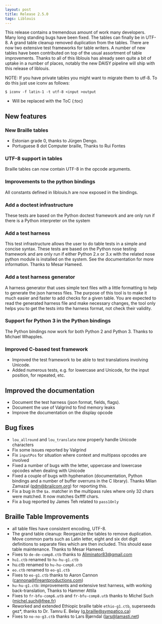 ```yaml
---
layout: post
title: Release 2.5.0
tags: Liblouis
---
```

This release contains a tremendous amount of work many developers. Many long standing bugs have been fixed. The tables can finally be in UTF-8. A grand table cleanup removed duplication from the tables. There are now two extensive test frameworks for table writers. A number of new tables have been contributed on top of the usual assortment of table improvements. Thanks to all of this liblouis has already seen quite a bit of uptake in a number of places, notably the new DAISY pipeline will ship with this release of liblouis.

NOTE: If you have private tables you might want to migrate them to utf-8. To do this just use iconv as follows:

```
$ iconv -f latin-1 -t utf-8 <input >output
```

* Will be replaced with the ToC
{:toc}

## New features

### New Braille tables
* Estonian grade 0, thanks to Jürgen Dengo.
* Portuguese 8 dot Computer braille, Thanks to Rui Fontes

### UTF-8 support in tables

Braille tables can now contain UTF-8 in the opcode arguments.

### Improvements to the python bindings

All constants defined in liblouis.h are now exposed in the bindings.

### Add a doctest infrastructure

These tests are based on the Python doctest framework and are only run if there is a Python interpreter on the system

### Add a test harness

This test infrastructure allows the user to do table tests in a simple and concise syntax. These tests are based on the Python nose testing framework and are only run if either Python 2.x or 3.x with the related nose python module is installed on the system. See the documentation for more information. Thanks to Mesar Hameed.

### Add a test harness generator

A harness generator that uses simple text files with a little formatting to help to generate the json harness files. The purpose of this tool is to make it much easier and faster to add checks for a given table. You are expected to read the generated harness file and make necessary changes, the tool only helps you to get the tests into the harness format, not check their validity.

### Support for Python 3 in the Python bindings

The Python bindings now work for both Python 2 and Python 3. Thanks to Michael Whapples.

### Improved C-based test framework
* Improved the test framework to be able to test translations involving Unicode.
* Added numerous tests, e.g. for lowercase and Unicode, for the input position, for repeated, etc.

## Improved the documentation
* Document the test harness (json format, fields, flags).
* Document the use of Valgrind to find memory leaks
* Improve the documentation on the display opcode

## Bug fixes
* `lou_allround` and `lou_translate` now properly handle Unicode characters
* Fix some issues reported by Valgrind
* Fix `inputPos` for situation where context and multipass opcodes are involved
* Fixed a number of bugs with the letter, uppercase and lowercase opcodes when dealing with Unicode
* Fixed a couple of bugs with hyphenation (documentation, Python bindings and a number of buffer overruns in the C library). Thanks Milan Zamazal (pdm@brailcom.org) for reporting this.
* Fix a bug in the `$a.` matcher in the multipass rules where only 32 chars were matched. It now matches 0xffff chars.
* Fix a bug reported by James Teh related to `pass1Only`

## Braille Table Improvements
* all table files have consistent encoding, UTF-8.
* The grand table cleanup: Reorganize the tables to remove duplication. Move common parts such as Latin letter, eight and six dot digit definitions to separate files which are then included. This should ease table maintenance. Thanks to Mesar Hameed.
* Fixes to `de-de-comp8.ctb` thanks to Aliminator83@gmail.com
* `hu1.ctb` renamed to `hu-hu-g1.ctb`
* hu.ctb renamed to `hu-hu-comp8.ctb`
* `eo.ctb` renamed to `eo-g1.ctb`
* Fixes to `eo-g1.ctb` thanks to Aaron Cannon (cannona@fireantproductions.com)
* `hu-hu-g1.ctb`: improvements and extensive test harness, with working back-translation, Thanks to Hammer Attila
* Fixes to `fr-bfu-comp6.utb` and `fr-bfu-comp8.utb` thanks to Michel Such (michel.such@free.fr)
* Reworked and extended Ethiopic braille table `ethio-g1.ctb`, superseeds gez*, thanks to Dr. Tamru E. Belay (g.braille@sympatico.ca)
* Fixes to `no-no-g3.ctb` thanks to Lars Bjørndal (lars@lamasti.net)

